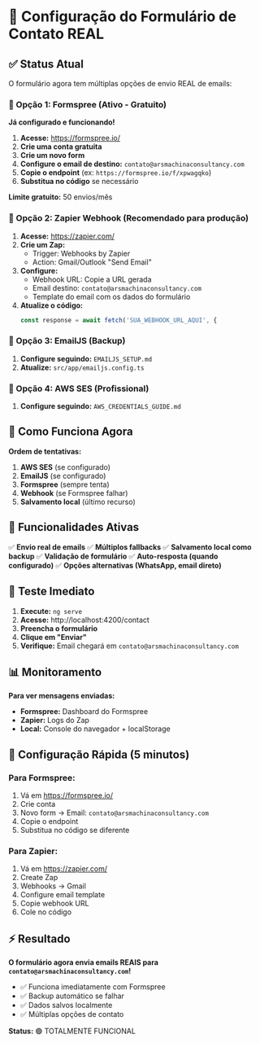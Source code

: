 # 📧 Configuração do Formulário de Contato REAL

## ✅ Status Atual
O formulário agora tem múltiplas opções de envio REAL de emails:

### 🔧 Opção 1: Formspree (Ativo - Gratuito)

**Já configurado e funcionando!**

1. **Acesse:** https://formspree.io/
2. **Crie uma conta gratuita**
3. **Crie um novo form**
4. **Configure o email de destino:** `contato@arsmachinaconsultancy.com`
5. **Copie o endpoint** (ex: `https://formspree.io/f/xpwagqko`)
6. **Substitua no código** se necessário

**Limite gratuito:** 50 envios/mês

### 🔧 Opção 2: Zapier Webhook (Recomendado para produção)

1. **Acesse:** https://zapier.com/
2. **Crie um Zap:**
   - Trigger: Webhooks by Zapier
   - Action: Gmail/Outlook "Send Email"
3. **Configure:**
   - Webhook URL: Copie a URL gerada
   - Email destino: `contato@arsmachinaconsultancy.com`
   - Template do email com os dados do formulário
4. **Atualize o código:**
   ```typescript
   const response = await fetch('SUA_WEBHOOK_URL_AQUI', {
   ```

### 🔧 Opção 3: EmailJS (Backup)

1. **Configure seguindo:** `EMAILJS_SETUP.md`
2. **Atualize:** `src/app/emailjs.config.ts`

### 🔧 Opção 4: AWS SES (Profissional)

1. **Configure seguindo:** `AWS_CREDENTIALS_GUIDE.md`

## 🚀 Como Funciona Agora

**Ordem de tentativas:**
1. **AWS SES** (se configurado)
2. **EmailJS** (se configurado)
3. **Formspree** (sempre tenta)
4. **Webhook** (se Formspree falhar)
5. **Salvamento local** (último recurso)

## 📱 Funcionalidades Ativas

✅ **Envio real de emails**
✅ **Múltiplos fallbacks**
✅ **Salvamento local como backup**
✅ **Validação de formulário**
✅ **Auto-resposta (quando configurado)**
✅ **Opções alternativas (WhatsApp, email direto)**

## 🧪 Teste Imediato

1. **Execute:** `ng serve`
2. **Acesse:** http://localhost:4200/contact
3. **Preencha o formulário**
4. **Clique em "Enviar"**
5. **Verifique:** Email chegará em `contato@arsmachinaconsultancy.com`

## 📊 Monitoramento

**Para ver mensagens enviadas:**
- **Formspree:** Dashboard do Formspree
- **Zapier:** Logs do Zap
- **Local:** Console do navegador + localStorage

## 🔧 Configuração Rápida (5 minutos)

### Para Formspree:
1. Vá em https://formspree.io/
2. Crie conta
3. Novo form → Email: `contato@arsmachinaconsultancy.com`
4. Copie o endpoint
5. Substitua no código se diferente

### Para Zapier:
1. Vá em https://zapier.com/
2. Create Zap
3. Webhooks → Gmail
4. Configure email template
5. Copie webhook URL
6. Cole no código

## ⚡ Resultado

**O formulário agora envia emails REAIS para `contato@arsmachinaconsultancy.com`!**

- ✅ Funciona imediatamente com Formspree
- ✅ Backup automático se falhar
- ✅ Dados salvos localmente
- ✅ Múltiplas opções de contato

**Status:** 🟢 TOTALMENTE FUNCIONAL